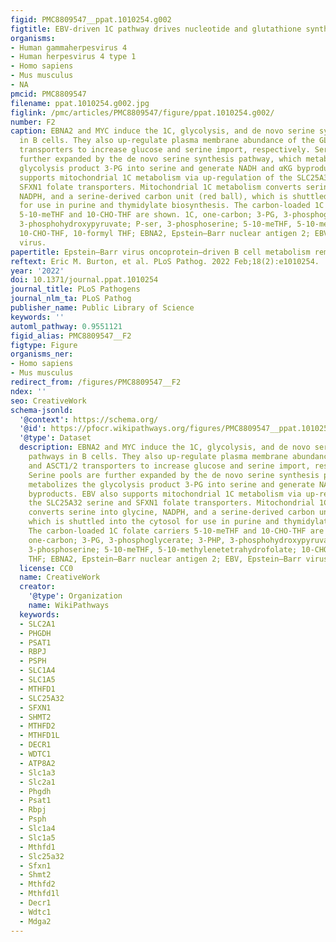 ```yaml
---
figid: PMC8809547__ppat.1010254.g002
figtitle: EBV-driven 1C pathway drives nucleotide and glutathione synthesis
organisms:
- Human gammaherpesvirus 4
- Human herpesvirus 4 type 1
- Homo sapiens
- Mus musculus
- NA
pmcid: PMC8809547
filename: ppat.1010254.g002.jpg
figlink: /pmc/articles/PMC8809547/figure/ppat.1010254.g002/
number: F2
caption: EBNA2 and MYC induce the 1C, glycolysis, and de novo serine synthesis pathways
  in B cells. They also up-regulate plasma membrane abundance of the GLUT1 and ASCT1/2
  transporters to increase glucose and serine import, respectively. Serine pools are
  further expanded by the de novo serine synthesis pathway, which metabolizes the
  glycolysis product 3-PG into serine and generate NADH and αKG byproducts. EBV also
  supports mitochondrial 1C metabolism via up-regulation of the SLC25A32 serine and
  SFXN1 folate transporters. Mitochondrial 1C metabolism converts serine into glycine,
  NADPH, and a serine-derived carbon unit (red ball), which is shuttled into the cytosol
  for use in purine and thymidylate biosynthesis. The carbon-loaded 1C folate carriers
  5-10-meTHF and 10-CHO-THF are shown. 1C, one-carbon; 3-PG, 3-phosphoglycerate; 3-PHP,
  3-phosphohydroxypyruvate; P-ser, 3-phosphoserine; 5-10-meTHF, 5-10-methylenetetrahydrofolate;
  10-CHO-THF, 10-formyl THF; EBNA2, Epstein–Barr nuclear antigen 2; EBV, Epstein–Barr
  virus.
papertitle: Epstein–Barr virus oncoprotein–driven B cell metabolism remodeling.
reftext: Eric M. Burton, et al. PLoS Pathog. 2022 Feb;18(2):e1010254.
year: '2022'
doi: 10.1371/journal.ppat.1010254
journal_title: PLoS Pathogens
journal_nlm_ta: PLoS Pathog
publisher_name: Public Library of Science
keywords: ''
automl_pathway: 0.9551121
figid_alias: PMC8809547__F2
figtype: Figure
organisms_ner:
- Homo sapiens
- Mus musculus
redirect_from: /figures/PMC8809547__F2
ndex: ''
seo: CreativeWork
schema-jsonld:
  '@context': https://schema.org/
  '@id': https://pfocr.wikipathways.org/figures/PMC8809547__ppat.1010254.g002.html
  '@type': Dataset
  description: EBNA2 and MYC induce the 1C, glycolysis, and de novo serine synthesis
    pathways in B cells. They also up-regulate plasma membrane abundance of the GLUT1
    and ASCT1/2 transporters to increase glucose and serine import, respectively.
    Serine pools are further expanded by the de novo serine synthesis pathway, which
    metabolizes the glycolysis product 3-PG into serine and generate NADH and αKG
    byproducts. EBV also supports mitochondrial 1C metabolism via up-regulation of
    the SLC25A32 serine and SFXN1 folate transporters. Mitochondrial 1C metabolism
    converts serine into glycine, NADPH, and a serine-derived carbon unit (red ball),
    which is shuttled into the cytosol for use in purine and thymidylate biosynthesis.
    The carbon-loaded 1C folate carriers 5-10-meTHF and 10-CHO-THF are shown. 1C,
    one-carbon; 3-PG, 3-phosphoglycerate; 3-PHP, 3-phosphohydroxypyruvate; P-ser,
    3-phosphoserine; 5-10-meTHF, 5-10-methylenetetrahydrofolate; 10-CHO-THF, 10-formyl
    THF; EBNA2, Epstein–Barr nuclear antigen 2; EBV, Epstein–Barr virus.
  license: CC0
  name: CreativeWork
  creator:
    '@type': Organization
    name: WikiPathways
  keywords:
  - SLC2A1
  - PHGDH
  - PSAT1
  - RBPJ
  - PSPH
  - SLC1A4
  - SLC1A5
  - MTHFD1
  - SLC25A32
  - SFXN1
  - SHMT2
  - MTHFD2
  - MTHFD1L
  - DECR1
  - WDTC1
  - ATP8A2
  - Slc1a3
  - Slc2a1
  - Phgdh
  - Psat1
  - Rbpj
  - Psph
  - Slc1a4
  - Slc1a5
  - Mthfd1
  - Slc25a32
  - Sfxn1
  - Shmt2
  - Mthfd2
  - Mthfd1l
  - Decr1
  - Wdtc1
  - Mdga2
---
```

